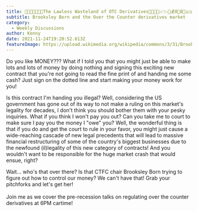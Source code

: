 ```yaml
---
title: 🙈😡🤑🤐😵‍💫🤠The Lawless Wasteland of OTC Derivatives🤫😱🤬🚀📈📉💵💰0⃣8⃣🇺🇸
subtitle: Brooksley Born and the Over the Counter derivatives market
category:
  - Weekly Discussions
author: Kenny
date: 2021-11-24T19:20:52.613Z
featureImage: https://upload.wikimedia.org/wikipedia/commons/3/31/Brooksley_Born.jpg
---
```

<!--StartFragment-->

Do you like MONEY??? What if I told you that you might just be able to make lots and lots of money by doing nothing and signing this exciting new contract that you're not going to read the fine print of and handing me some cash? Just sign on the dotted line and start making your money work for you! 

Is this contract I'm handing you illegal? Well, considering the US government has gone out of its way to not make a ruling on this market's legality for decades, I don't think you should bother them with your pesky inquiries. What if you think I won't pay you out? Can you take me to court to make sure I pay you the money I "owe" you? Well, the wonderful thing is that if you do and get the court to rule in your favor, you might just cause a wide-reaching cascade of new legal precedents that will lead to massive financial restructuring of some of the country's biggest businesses due to the newfound (il)legality of this new category of contracts! And you wouldn't want to be responsible for the huge market crash that would ensue, right?

Wait... who's that over there? Is that CTFC chair Brooksley Born trying to figure out how to control our money? We can't have that! Grab your pitchforks and let's get her!\
\
Join me as we cover the pre-recession talks on regulating over the counter derivatives at 6PM cartime! [](https://caltech.zoom.us/my/sovcall)

<!--EndFragment-->